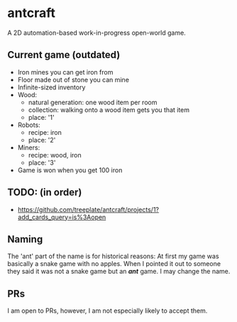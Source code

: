 # antcraft
A 2D automation-based work-in-progress open-world game.
## Current game (outdated)
- Iron mines you can get iron from
- Floor made out of stone you can mine
- Infinite-sized inventory
- Wood:
  - natural generation: one wood item per room
  - collection: walking onto a wood item gets you that item
  - place: '1'
- Robots:
  - recipe: iron
  - place: '2'
- Miners:
  - recipe: wood, iron
  - place: '3'
- Game is won when you get 100 iron
## TODO: (in order)
- https://github.com/treeplate/antcraft/projects/1?add_cards_query=is%3Aopen
## Naming
The 'ant' part of the name is for historical reasons:
At first my game was basically a snake game with no apples.
When I pointed it out to someone they said it was not a snake game but an ***ant*** game.
I may change the name.
## PRs
I am open to PRs, however, I am not especially likely to accept them.
